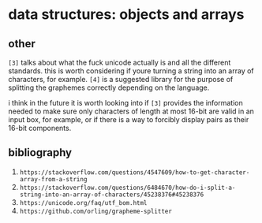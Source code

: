 # data structures: objects and arrays

## other
`[3]` talks about what the fuck unicode actually is and all the different standards. this is worth considering if youre turning a string into an array of characters, for example. `[4]` is a suggested library for the purpose of splitting the graphemes correctly depending on the language.

i think in the future it is worth looking into if `[3]` provides the information needed to make sure only characters of length at most 16-bit are valid in an input box, for example, or if there is a way to forcibly display pairs as their 16-bit components.

## bibliography
1. `https://stackoverflow.com/questions/4547609/how-to-get-character-array-from-a-string`
2. `https://stackoverflow.com/questions/6484670/how-do-i-split-a-string-into-an-array-of-characters/45238376#45238376`
3. `https://unicode.org/faq/utf_bom.html` 
4. `https://github.com/orling/grapheme-splitter`
